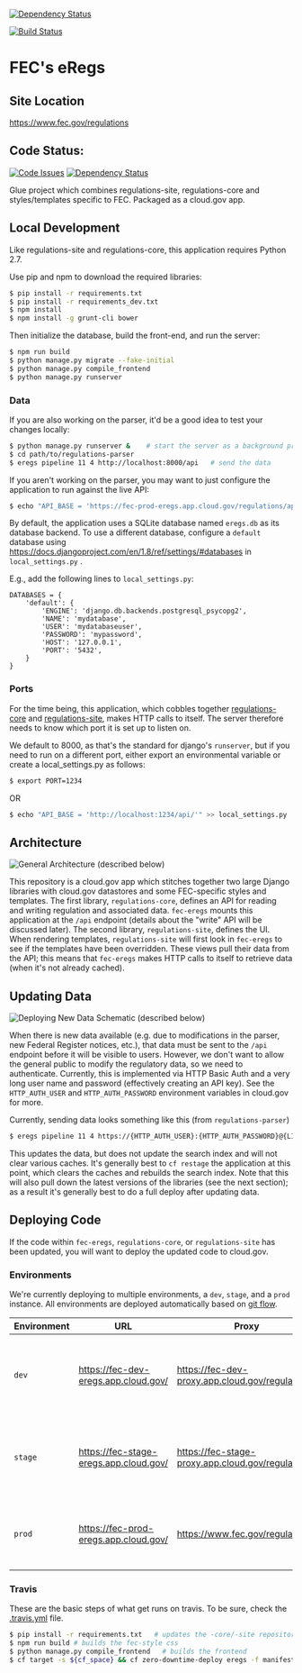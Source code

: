[![Dependency Status](https://gemnasium.com/badges/github.com/18F/fec-eregs.svg)](https://gemnasium.com/github.com/18F/fec-eregs)

[![Build
Status](https://travis-ci.org/18F/fec-eregs.svg?branch=master)](https://travis-ci.org/18F/fec-eregs)

# FEC's eRegs

## Site Location
https://www.fec.gov/regulations

## Code Status:
[![Code Issues](https://www.quantifiedcode.com/api/v1/project/816ef1e6041a46748fa984e6780cc913/badge.svg)](https://www.quantifiedcode.com/app/project/816ef1e6041a46748fa984e6780cc913)  [![Dependency Status](https://gemnasium.com/badges/github.com/18F/fec-eregs.svg)](https://gemnasium.com/github.com/18F/fec-eregs)

Glue project which combines regulations-site, regulations-core and
styles/templates specific to FEC. Packaged as a cloud.gov app.

## Local Development
Like regulations-site and regulations-core, this application requires Python 2.7.

Use pip and npm to download the required libraries:

```bash
$ pip install -r requirements.txt
$ pip install -r requirements_dev.txt
$ npm install
$ npm install -g grunt-cli bower
```

Then initialize the database, build the front-end, and run the server:

```bash
$ npm run build
$ python manage.py migrate --fake-initial
$ python manage.py compile_frontend
$ python manage.py runserver
```

### Data

If you are also working on the parser, it'd be a good idea to test your
changes locally:

```bash
$ python manage.py runserver &    # start the server as a background process
$ cd path/to/regulations-parser
$ eregs pipeline 11 4 http://localhost:8000/api   # send the data
```

If you aren't working on the parser, you may want to just configure the
application to run against the live API:

```bash
$ echo "API_BASE = 'https://fec-prod-eregs.app.cloud.gov/regulations/api/'" >> local_settings.py
```

By default, the application uses a SQLite database named `eregs.db` as its database backend. To use a different database, configure a `default` database using https://docs.djangoproject.com/en/1.8/ref/settings/#databases in `local_settings.py` .

E.g., add the following lines to `local_settings.py`:

```
DATABASES = {
    'default': {
        'ENGINE': 'django.db.backends.postgresql_psycopg2',
        'NAME': 'mydatabase',
        'USER': 'mydatabaseuser',
        'PASSWORD': 'mypassword',
        'HOST': '127.0.0.1',
        'PORT': '5432',
    }
}
```

### Ports

For the time being, this application, which cobbles together
[regulations-core](https://github.com/18F/regulations-core) and
[regulations-site](https://github.com/18F/regulations-site), makes HTTP calls
to itself. The server therefore needs to know which port it is set up to
listen on.

We default to 8000, as that's the standard for django's `runserver`, but if
you need to run on a different port, either export an environmental variable
or create a local_settings.py as follows:

```bash
$ export PORT=1234
```

OR

```bash
$ echo "API_BASE = 'http://localhost:1234/api/'" >> local_settings.py
```

## Architecture

![General Architecture (described below)](docs/architecture.png)

This repository is a cloud.gov app which stitches together two large Django
libraries with cloud.gov datastores and some FEC-specific styles and
templates. The first library, `regulations-core`, defines an API for reading
and writing regulation and associated data. `fec-eregs` mounts this
application at the `/api` endpoint (details about the "write" API will be
discussed later). The second library, `regulations-site`, defines the UI. When
rendering templates, `regulations-site` will first look in `fec-eregs` to see
if the templates have been overridden. These views pull their data from the
API; this means that `fec-eregs` makes HTTP calls to itself to retrieve data
(when it's not already cached).

## Updating Data

![Deploying New Data Schematic (described below)](docs/updating-data.png)

When there is new data available (e.g. due to modifications in the parser, new
Federal Register notices, etc.), that data must be sent to the `/api` endpoint
before it will be visible to users. However, we don't want to allow the
general public to modify the regulatory data, so we need to authenticate.
Currently, this is implemented via HTTP Basic Auth and a very long user name
and password (effectively creating an API key). See the `HTTP_AUTH_USER` and
`HTTP_AUTH_PASSWORD` environment variables in cloud.gov for more.

Currently, sending data looks something like this (from `regulations-parser`)

```bash
$ eregs pipeline 11 4 https://{HTTP_AUTH_USER}:{HTTP_AUTH_PASSWORD}@{LIVE_OR_DEMO_HOSTNAME}/api
```

This updates the data, but does not update the search index and will not clear
various caches. It's generally best to `cf restage` the application at this
point, which clears the caches and rebuilds the search index. Note that this
will also pull down the latest versions of the libraries (see the next
section); as a result it's generally best to do a full deploy after updating
data.

## Deploying Code

If the code within `fec-eregs`, `regulations-core`, or `regulations-site` has
been updated, you will want to deploy the updated code to cloud.gov.


### Environments

We're currently deploying to multiple environments, a `dev`, `stage`, and a `prod`
instance. All environments are deployed automatically based on [git
flow](https://danielkummer.github.io/git-flow-cheatsheet/).

Environment | URL                              | Proxy | Description
----------- | ---                              | ----- | -----------
`dev`       | https://fec-dev-eregs.app.cloud.gov/   | https://fec-dev-proxy.app.cloud.gov/regulations/ | Ad-hoc testing, deploys the latest changes from `develop`.
`stage`     | https://fec-stage-eregs.app.cloud.gov/ | https://fec-stage-proxy.app.cloud.gov/regulations/ | Staging site, deployed from branches matching `release/*`.
`prod`      | https://fec-prod-eregs.app.cloud.gov/  | https://www.fec.gov/regulations/ | Production site, deployed from any tagged commit.


### Travis

These are the basic steps of what get runs on travis. To be sure, check the
[.travis.yml](https://github.com/18F/fec-eregs/blob/develop/.travis.yml) file.

```bash
$ pip install -r requirements.txt   # updates the -core/-site repositories
$ npm run build # builds the fec-style css
$ python manage.py compile_frontend   # builds the frontend
$ cf target -s ${cf_space} && cf zero-downtime-deploy eregs -f manifest.${cf_space}.yml
```
